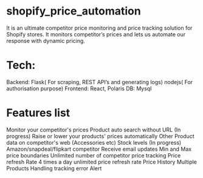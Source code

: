 # shopify_price_automation
 It is an ultimate competitor price monitoring and price tracking solution for Shopify stores. It monitors competitor’s prices and lets us automate our response with dynamic pricing.
 
# Tech:
Backend:
Flask( For scraping, REST API’s and generating logs)
nodejs( For authorisation purpose)
Frontend: React, Polaris
DB: Mysql

# Features list

Monitor your competitor's prices
Product auto search without URL (In progress)
Raise or lower your products' prices automatically
Other Product data on competitor's web (Accessories etc)
Stock levels (In progress)
Amazon/snapdeal/flipkart competitor
Receive email updates
Min and Max price boundaries
Unlimited number of competitor price tracking
Price refresh Rate 4 times a day
unlimited price refresh rate
Price History
Multiple Products Handling
tracking error Alert
